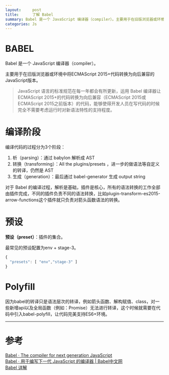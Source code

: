 ```yaml
---
layout:     post
title:      了解 Babel
summary: Babel 是一个 JavaScript 编译器（compiler）。主要用于在旧版浏览器或环境中将ECMAScript 2015+代码转换为向后兼容的JavaScript版本。
categories: Js
---
```


# BABEL

Babel 是一个 JavaScript 编译器（compiler）。

主要用于在旧版浏览器或环境中将ECMAScript 2015+代码转换为向后兼容的JavaScript版本。

> JavaScript 语言的标准规范在每一年都会有所更新，运用 Babel 编译器让ECMAScript 2015+的代码转换为向后兼容（ECMAScript 2015或ECMAScript 2015之前版本）的代码，能够使得开发人员在写代码的时候完全不需要考虑运行时对新语法特性的支持程度。

# 编译阶段

编译代码的过程分为3个阶段：
1. 析（parsing）：通过 babylon 解析成 AST
2. 转换（transforming）：All the plugins/presets ，进一步的做语法等自定义的转译，仍然是 AST
3. 生成（generation）：最后通过 babel-generator 生成 output string


对于 Babel 的编译过程，解析是基础，插件是核心，所有的语法转换的工作全部由插件完成，不同的插件负责不同的语法转换，比如plugin-transform-es2015-arrow-functions这个插件就只负责对箭头函数语法的转换。


# 预设

**预设（preset）**：插件的集合。

最常见的预设配置为env + stage-3。

```JAVASCRIPT
{
  "presets": [ "env","stage-3" ]
}
```

# Polyfill 

因为babel的转译只是语法层次的转译，例如箭头函数、解构赋值、class，对一些新增api以及全局函数（例如：Promise）无法进行转译，这个时候就需要在代码中引入babel-polyfill，让代码完美支持ES6+环境。

********************
# 参考    

[Babel · The compiler for next generation JavaScript](https://babeljs.io/)    
[Babel · 用于编写下一代 JavaScript 的编译器 | Babel中文网](https://www.babeljs.cn/)   
[Babel 详解](https://www.cnblogs.com/SamWeb/p/6245924.html)     